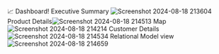 📈 Dashboard!
 Executive Summary
![Screenshot 2024-08-18 213604](https://github.com/user-attachments/assets/244fd6bb-5fd5-4d17-8985-8e2f8f4d94dd)
Product Details![Screenshot 2024-08-18 214513](https://github.com/user-attachments/assets/22bdd773-0835-4dac-88d9-1e344d8cf930)
Map ![Screenshot 2024-08-18 214214](https://github.com/user-attachments/assets/58b3d685-42c2-4b89-b60d-ef1f9c4e4ed4)
Customer Details![Screenshot 2024-08-18 214534](https://github.com/user-attachments/assets/382dabfe-07f3-4022-8f71-117df38a2e73)
Relational Model view ![Screenshot 2024-08-18 214659](https://github.com/user-attachments/assets/84095c27-3ffb-4f50-ad57-5756b7115563)
